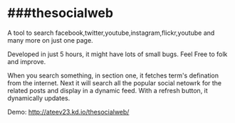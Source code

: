 ###thesocialweb
============

A tool to search facebook,twitter,youtube,instagram,flickr,youtube and many more on just one page.

Developed in just 5 hours, it might have lots of small bugs. Feel Free to folk and improve.

When you search something, in section one,  it fetches term's defination from the internet.
Next it will search all the popular social netowrk for the related posts and display in a dynamic feed.
With a refresh button, it dynamically updates.


Demo: http://ateev23.kd.io/thesocialweb/



